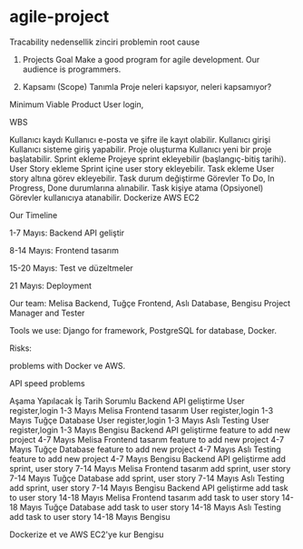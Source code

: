 # agile-project
Tracability nedensellik zinciri problemin root cause

1. Projects Goal
Make a good program for agile development.
Our audience is programmers.

2. Kapsamı (Scope) Tanımla
Proje neleri kapsıyor, neleri kapsamıyor?

Minimum Viable Product
User login, 

WBS

Kullanıcı kaydı	Kullanıcı e-posta ve şifre ile kayıt olabilir.
Kullanıcı girişi	Kullanıcı sisteme giriş yapabilir.
Proje oluşturma	Kullanıcı yeni bir proje başlatabilir.
Sprint ekleme	Projeye sprint ekleyebilir (başlangıç-bitiş tarihi).
User Story ekleme	Sprint içine user story ekleyebilir.
Task ekleme	User story altına görev ekleyebilir.
Task durum değiştirme	Görevler To Do, In Progress, Done durumlarına alınabilir.
Task kişiye atama (Opsiyonel)	Görevler kullanıcıya atanabilir.
Dockerize
AWS EC2

Our Timeline

1-7 Mayıs: Backend API geliştir

8-14 Mayıs: Frontend tasarım

15-20 Mayıs: Test ve düzeltmeler

21 Mayıs: Deployment

Our team: Melisa Backend, Tuğçe Frontend, Aslı Database, Bengisu Project Manager and Tester

Tools we use:
Django for framework, PostgreSQL for database, Docker.

Risks:

problems with Docker ve AWS.

API speed problems


Aşama	                      Yapılacak İş	               Tarih	                      Sorumlu
Backend API geliştirme	   User register,login 	           1-3 Mayıs	                   Melisa
Frontend tasarım	       User register,login	           1-3 Mayıs	                   Tuğçe
Database                   User register,login             1-3 Mayıs                        Aslı
Testing                    User register,login             1-3 Mayıs                       Bengisu
Backend API geliştirme	   feature to add new project      4-7 Mayıs	                   Melisa
Frontend tasarım	       feature to add new project 	   4-7 Mayıs	                   Tuğçe
Database                   feature to add new project      4-7 Mayıs                        Aslı
Testing                    feature to add new project      4-7 Mayıs                       Bengisu
Backend API geliştirme	   add sprint, user story 	       7-14 Mayıs	                   Melisa
Frontend tasarım	       add sprint, user story 	       7-14 Mayıs	                   Tuğçe
Database                   add sprint, user story 	       7-14 Mayıs                        Aslı
Testing                    add sprint, user story 	       7-14 Mayıs                      Bengisu
Backend API geliştirme	   add task to user story	       14-18 Mayıs	                   Melisa
Frontend tasarım	       add task to user story	       14-18 Mayıs	                   Tuğçe
Database                   add task to user story	       14-18 Mayıs                      Aslı
Testing                    add task to user story	       14-18 Mayıs                     Bengisu


Dockerize et ve AWS EC2'ye kur		Bengisu
